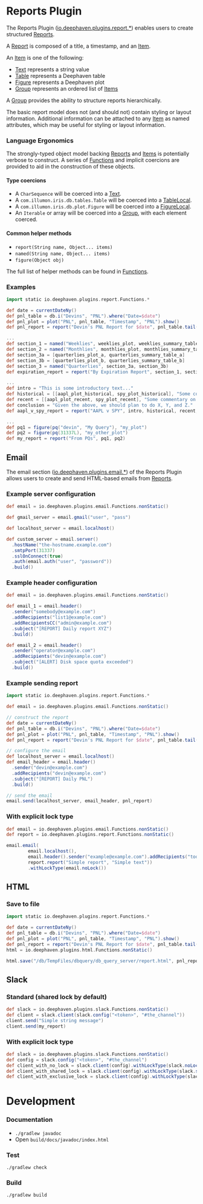 # Reports Plugin
The Reports Plugin ([io.deephaven.plugins.report.*](src/main/java/io/deephaven/plugins/report/))
enables users to create structured [Reports][Report].

A [Report] is composed of a title, a timestamp, and an [Item].

An [Item] is one of the following:
 * [Text] represents a string value
 * [Table] represents a Deephaven table
 * [Figure] represents a Deephaven plot
 * [Group] represents an ordered list of [Items][Item]

A [Group] provides the ability to structure reports hierarchically.

The basic report model does not (and should not) contain styling or layout information.
Additional information can be attached to any [Item] as named attributes, which may be useful for
styling or layout information.

### Language Ergonomics
The strongly-typed object model backing [Reports][Report] and [Items][Item] is potentially verbose
to construct. A series of [Functions] and implicit coercions are provided to aid in the construction
of these objects.

#### Type coercions
* A `CharSequence` will be coerced into a [Text].
* A `com.illumon.iris.db.tables.Table` will be coerced into a [TableLocal].
* A `com.illumon.iris.db.plot.Figure` will be coerced into a [FigureLocal].
* An `Iterable` or array will be coerced into a [Group], with each element coerced.

#### Common helper methods
* `report(String name, Object... items)`
* `named(String name, Object... items)`
* `figure(Object obj)`

The full list of helper methods can be found in [Functions].

### Examples

```groovy
import static io.deephaven.plugins.report.Functions.*

def date = currentDateNy()
def pnl_table = db.i("Devins", "PNL").where("Date=$date")
def pnl_plot = plot("PNL", pnl_table, "Timestamp", "PNL").show()
def pnl_report = report("Devin's PNL Report for $date", pnl_table.tail(1), figure(pnl_plot).withSize(800, 400))
```

```groovy
...
def section_1 = named("Weeklies", weeklies_plot, weeklies_summary_table)
def section_2 = named("Monthlies", monthlies_plot, monthlies_summary_table)
def section_3a = [quarterlies_plot_a, quarterlies_summary_table_a]
def section_3b = [quarterlies_plot_b, quarterlies_summary_table_b]
def section_3 = named("Quarterlies", section_3a, section_3b)
def expiration_report = report("By Expiration Report", section_1, section_2, section_3)
```

```groovy
...
def intro = "This is some introductory text..."
def historical = [[aapl_plot_historical, spy_plot_historical], "Some commentary on historical trends."]
def recent = [[aapl_plot_recent, spy_plot_recent], "Some commentary on recent trends."]
def conclusion = "Given the above, we should plan to do X, Y, and Z."
def aapl_v_spy_report = report("AAPL v SPY", intro, historical, recent, conclusion)
```

```groovy
...
def pq1 = figure(pq("devin", "My Query"), "my_plot")
def pq2 = figure(pq(31337L), "my_other_plot")
def my_report = report("From PQs", pq1, pq2)
```

## Email

The email section ([io.deephaven.plugins.email.*](src/main/java/io/deephaven/plugins/email/)) of the
Reports Plugin allows users to create and send HTML-based emails from [Reports][Report].

### Example server configuration

```groovy
def email = io.deephaven.plugins.email.Functions.nonStatic()

def gmail_server = email.gmail("user", "pass")

def localhost_server = email.localhost()

def custom_server = email.server()
  .hostName("the-hostname.example.com")
  .smtpPort(31337)
  .sslOnConnect(true)
  .auth(email.auth("user", "password"))
  .build()
```

### Example header configuration

```groovy
def email = io.deephaven.plugins.email.Functions.nonStatic()

def email_1 = email.header()
  .sender("somebody@example.com")
  .addRecipients("list1@example.com")
  .addRecipientsCC("admin@example.com")
  .subject("[REPORT] Daily report XYZ")
  .build()

def email_2 = email.header()
  .sender("operator@example.com")
  .addRecipients("devin@example.com")
  .subject("[ALERT] Disk space quota exceeded")
  .build()
```

### Example sending report

```groovy
import static io.deephaven.plugins.report.Functions.*

def email = io.deephaven.plugins.email.Functions.nonStatic()

// construct the report
def date = currentDateNy()
def pnl_table = db.i("Devins", "PNL").where("Date=$date")
def pnl_plot = plot("PNL", pnl_table, "Timestamp", "PNL").show()
def pnl_report = report("Devin's PNL Report for $date", pnl_table.tail(1), figure(pnl_plot).withSize(800, 400))

// configure the email
def localhost_server = email.localhost()
def email_header = email.header()
  .sender("devin@example.com")
  .addRecipients("devin@example.com")
  .subject("[REPORT] Daily PNL")
  .build()

// send the email
email.send(localhost_server, email_header, pnl_report)
```

### With explicit lock type

```groovy
def email = io.deephaven.plugins.email.Functions.nonStatic()
def report = io.deephaven.plugins.report.Functions.nonStatic()

email.email(
        email.localhost(),
        email.header().sender("example@example.com").addRecipients("todo@example.com").subject("the subject").build(),
        report.report("Simple report", "Simple text"))
        .withLockType(email.noLock())
```
## HTML

### Save to file

```groovy
import static io.deephaven.plugins.report.Functions.*

def date = currentDateNy()
def pnl_table = db.i("Devins", "PNL").where("Date=$date")
def pnl_plot = plot("PNL", pnl_table, "Timestamp", "PNL").show()
def pnl_report = report("Devin's PNL Report for $date", pnl_table.tail(1), figure(pnl_plot).withSize(800, 400))
html = io.deephaven.plugins.html.Functions.nonStatic()

html.save("/db/TempFiles/dbquery/db_query_server/report.html", pnl_report)
```

## Slack

### Standard (shared lock by default)

```groovy
def slack = io.deephaven.plugins.slack.Functions.nonStatic()
def client = slack.client(slack.config("<token>", "#the_channel"))
client.send("Simple string message")
client.send(my_report)
```

### With explicit lock type
```groovy
def slack = io.deephaven.plugins.slack.Functions.nonStatic()
def config = slack.config("<token>", "#the_channel")
def client_with_no_lock = slack.client(config).withLockType(slack.noLock())
def client_with_shared_lock = slack.client(config).withLockType(slack.sharedLock())
def client_with_exclusive_lock = slack.client(config).withLockType(slack.exclusiveLock())
```

# Development

### Documentation

  * `./gradlew javadoc`
  * Open `build/docs/javadoc/index.html`

### Test

`./gradlew check`

### Build

`./gradlew build`

[Report]: src/main/java/io/deephaven/plugins/report/Report.java
[Item]: src/main/java/io/deephaven/plugins/report/Item.java
[Text]: src/main/java/io/deephaven/plugins/report/Text.java
[Table]: src/main/java/io/deephaven/plugins/report/Table.java
[TableLocal]: src/main/java/io/deephaven/plugins/report/TableLocal.java
[TablePQ]: src/main/java/io/deephaven/plugins/report/TablePQ.java
[Figure]: src/main/java/io/deephaven/plugins/report/Figure.java
[FigureLocal]: src/main/java/io/deephaven/plugins/report/FigureLocal.java
[FigurePQ]: src/main/java/io/deephaven/plugins/report/FigurePQ.java
[Group]: src/main/java/io/deephaven/plugins/report/Group.java
[Functions]: src/main/java/io/deephaven/plugins/report/Functions.java
[Email]: src/main/java/io/deephaven/plugins/email/Email.java
